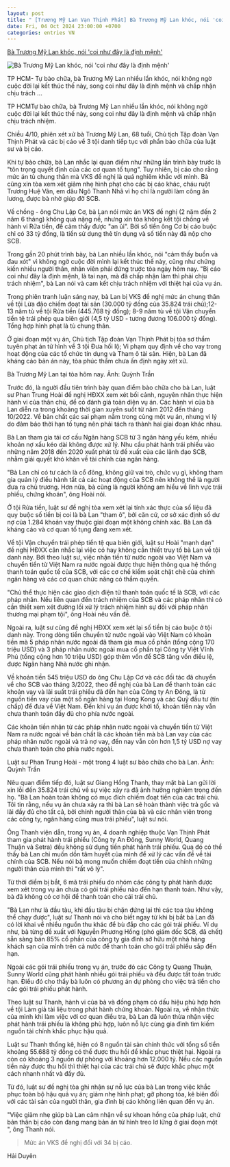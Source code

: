 ```yaml
---
layout: post
title: " [Trương Mỹ Lan Vạn Thịnh Phát] Bà Trương Mỹ Lan khóc, nói 'coi như đây là định mệnh'"
date: Fri, 04 Oct 2024 23:00:00 +0700
categories: entries VN
---
```

[Bà Trương Mỹ Lan khóc, nói 'coi như đây là định mệnh'](https://vnexpress.net/ba-truong-my-lan-khoc-noi-coi-nhu-day-la-dinh-menh-4800371.html)

![Bà Trương Mỹ Lan khóc, nói 'coi như đây là định mệnh'](https://i2-vnexpress.vnecdn.net/2024/10/04/truong-my-lan-ok-1-1728042468-5584-1728042537.jpg?w=1200&h=0&q=100&dpr=1&fit=crop&s=FuxdTKbPEoQEM8TYsNN8KA)

TP HCM- Tự bào chữa, bà Trương Mỹ Lan nhiều lần khóc, nói không ngờ cuộc đời lại kết thúc thế này, song coi như đây là định mệnh và chấp nhận chịu trách ...

TP HCMTự bào chữa, bà Trương Mỹ Lan nhiều lần khóc, nói không ngờ cuộc đời lại kết thúc thế này, song coi như đây là định mệnh và chấp nhận chịu trách nhiệm.

Chiều 4/10, phiên xét xử bà Trương Mỹ Lan, 68 tuổi, Chủ tịch Tập đoàn Vạn Thịnh Phát và các bị cáo về 3 tội danh tiếp tục với phần bào chữa của luật sư và bị cáo.

Khi tự bào chữa, bà Lan nhắc lại quan điểm như những lần trình bày trước là "tôn trọng quyết định của các cơ quan tố tụng". Tuy nhiên, bị cáo cho rằng mức án tù chung thân mà VKS đề nghị là quá nghiêm khắc với mình. Bà cũng xin tòa xem xét giảm nhẹ hình phạt cho các bị cáo khác, cháu ruột Trương Huệ Vân, em dâu Ngô Thanh Nhã vì họ chỉ là người làm công ăn lương, được bà nhờ giúp đỡ SCB.

Về chồng - ông Chu Lập Cơ, bà Lan nói mức án VKS đề nghị (2 năm đến 2 năm 6 tháng) không quá nặng nề, nhưng xin tòa không kết tội chồng về hành vi Rửa tiền, để cảm thấy được "an ủi". Bởi số tiền ông Cơ bị cáo buộc chỉ có 33 tỷ đồng, là tiền sử dụng thẻ tín dụng và số tiền này đã nộp cho SCB.

Trong gần 20 phút trình bày, bà Lan nhiều lần khóc, nói "cảm thấy buồn và đau xót" vì không ngờ cuộc đời mình lại kết thúc thế này, cũng như chứng kiến nhiều người thân, nhân viên phải đứng trước tòa ngày hôm nay. "Bị cáo coi như đây là định mệnh, là tai nạn, mà đã chấp nhận làm thì phải chịu trách nhiệm", bà Lan nói và cam kết chịu trách nhiệm với thiệt hại của vụ án.

Trong phiên tranh luận sáng nay, bà Lan bị VKS đề nghị mức án chung thân về tội Lừa đảo chiếm đoạt tài sản (30.000 tỷ đồng của 35.824 trái chủ);12-13 năm tù về tội Rửa tiền (445.768 tỷ đồng); 8-9 năm tù về tội Vận chuyển tiền tệ trái phép qua biên giới (4,5 tỷ USD - tương đương 106.000 tỷ đồng). Tổng hợp hình phạt là tù chung thân.

Ở giai đoạn một vụ án, Chủ tịch Tập đoàn Vạn Thịnh Phát bị tòa sơ thẩm tuyên phạt án tử hình về 3 tội Đưa hối lộ; Vi phạm quy định về cho vay trong hoạt động của các tổ chức tín dụng và Tham ô tài sản. Hiện, bà Lan đã kháng cáo bản án này, tòa phúc thẩm chưa ấn định ngày xét xử.

Bà Trương Mỹ Lan tại tòa hôm nay. Ảnh: Quỳnh Trần

Trước đó, là người đầu tiên trình bày quan điểm bào chữa cho bà Lan, luật sư Phan Trung Hoài đề nghị HĐXX xem xét bối cảnh, nguyên nhân thực hiện hành vi của thân chủ, để có đánh giá toàn diện vụ án. Các hành vi của bà Lan diễn ra trong khoảng thời gian xuyên suốt từ năm 2012 đến tháng 10/2022. Về bản chất các sai phạm nằm trong cùng một vụ án, nhưng vì lý do đảm bảo thời hạn tố tụng nên phải tách ra thành hai giai đoạn khác nhau.

Bà Lan tham gia tái cơ cấu Ngân hàng SCB từ 3 ngân hàng yếu kém, nhiều khoản nợ xấu kéo dài không được xử lý. Nhu cầu phát hành trái phiếu vào những năm 2018 đến 2020 xuất phát từ đề xuất của các lãnh đạo SCB, nhằm giải quyết khó khăn về tài chính của ngân hàng.

"Bà Lan chỉ có tư cách là cổ đông, không giữ vai trò, chức vụ gì, không tham gia quản lý điều hành tất cả các hoạt động của SCB nên không thể là người đưa ra chủ trương. Hơn nữa, bà cũng là người không am hiểu về lĩnh vực trái phiếu, chứng khoán", ông Hoài nói.

Ở tội Rửa tiền, luật sư đề nghị tòa xem xét lại tính xác thực của số liệu đã quy buộc số tiền bị coi là bà Lan "tham ô", bởi căn cứ, cơ sở xác định số dư nợ của 1.284 khoản vay thuộc giai đoạn một không chính xác. Bà Lan đã kháng cáo và cơ quan tố tụng đang xem xét.

Về tội Vận chuyển trái phép tiền tệ qua biên giới, luật sư Hoài "mạnh dạn" đề nghị HĐXX cân nhắc lại việc có hay không cần thiết truy tố bà Lan về tội danh này. Bởi theo luật sư, việc nhận tiền từ nước ngoài vào Việt Nam và chuyển tiền từ Việt Nam ra nước ngoài được thực hiện thông qua hệ thống thanh toán quốc tế của SCB, với các cơ chế kiểm soát chặt chẽ của chính ngân hàng và các cơ quan chức năng có thẩm quyền.

"Chủ thể thực hiện các giao dịch điện tử thanh toán quốc tế là SCB, với các pháp nhân. Nếu liên quan đến trách nhiệm của SCB và các pháp nhân thì có cần thiết xem xét đường lối xử lý trách nhiệm hình sự đối với pháp nhân thương mại phạm tội", ông Hoài nêu vấn đề.

Ngoài ra, luật sư cũng đề nghị HĐXX xem xét lại số tiền bị cáo buộc ở tội danh này. Trong dòng tiền chuyển từ nước ngoài vào Việt Nam có khoản tiền mà 5 pháp nhân nước ngoài đã tham gia mua cổ phần (tổng cộng 170 triệu USD) và 3 pháp nhân nước ngoài mua cổ phần tại Công ty Việt Vĩnh Phú (tổng cộng hơn 10 triệu USD) góp thêm vốn để SCB tăng vốn điều lệ, được Ngân hàng Nhà nước ghi nhận.

Về khoản tiền 545 triệu USD do ông Chu Lập Cơ và các đối tác đã chuyển về cho SCB vào tháng 3/2022, theo đề nghị của bà Lan để thanh toán các khoản vay và lãi suất trái phiếu đã đến hạn của Công ty An Đông, là từ nguồn tiền vay của một số ngân hàng tại Hong Kong và các Quỹ đầu tư (tín chấp) để đưa về Việt Nam. Đến khi vụ án được khởi tố, khoản tiền này vẫn chưa thanh toán đầy đủ cho phía nước ngoài.

Các khoản tiền nhận từ các pháp nhân nước ngoài và chuyển tiền từ Việt Nam ra nước ngoài về bản chất là các khoản tiền mà bà Lan vay của các pháp nhân nước ngoài và trả nợ vay, đến nay vẫn còn hơn 1,5 tỷ USD nợ vay chưa thanh toán cho phía nước ngoài.

Luật sư Phan Trung Hoài - một trong 4 luật sư bào chữa cho bà Lan. Ảnh: Quỳnh Trần

Nêu quan điểm tiếp đó, luật sư Giang Hồng Thanh, thay mặt bà Lan gửi lời xin lỗi đến 35.824 trái chủ về sự việc xảy ra đã ảnh hưởng nghiêm trọng đến họ. "Bà Lan hoàn toàn không có mục đích chiếm đoạt tiền của các trái chủ. Tôi tin rằng, nếu vụ án chưa xảy ra thì bà Lan sẽ hoàn thành việc trả gốc và lãi đầy đủ cho tất cả, bởi chính người thân của bà và các nhân viên trong các công ty, ngân hàng cũng mua trái phiếu", luật sư nói.

Ông Thanh viện dẫn, trong vụ án, 4 doanh nghiệp thuộc Vạn Thịnh Phát tham gia phát hành trái phiếu (Công ty An Đông, Sunny World, Quang Thuận và Setra) đều không sử dụng tiền phát hành trái phiếu. Qua đó có thể thấy bà Lan chỉ muốn dồn tâm huyết của mình để xử lý các vấn đề về tài chính của SCB. Nếu nói bà mong muốn chiếm đoạt tiền của chính những người thân của mình thì "rất vô lý".

Từ thời điểm bị bắt, 6 mã trái phiếu do nhóm các công ty phát hành được xem xét trong vụ án chưa có gói trái phiếu nào đến hạn thanh toán. Như vậy, bà đã không có cơ hội để thanh toán cho cái trái chủ.

"Bà Lan như là đầu tàu, khi đầu tàu bị chặn đứng lại thì các toa tàu không thể chạy được", luật sư Thanh nói và cho biết ngay từ khi bị bắt bà Lan đã có lời khai về nhiều nguồn thu khác để bù đắp cho các gói trái phiếu. Ví dụ như, bà từng đề xuất với Nguyễn Phương Hồng (phó giám đốc SCB, đã chết) sẵn sàng bán 85% cổ phần của công ty gia đình sở hữu một nhà hàng khách sạn của mình trên cả nước để thanh toán cho gói trái phiếu sắp đến hạn.

Ngoài các gói trái phiếu trong vụ án, trước đó các Công ty Quang Thuận, Sunny World cũng phát hành nhiều gói trái phiếu và đều được tất toán trước hạn. Điều đó cho thấy bà luôn có phương án dự phòng cho việc trả tiền cho các gói trái phiếu phát hành.

Theo luật sư Thanh, hành vi của bà và đồng phạm có dấu hiệu phù hợp hơn về tội Làm giả tài liệu trong phát hành chứng khoán. Ngoài ra, về nhận thức của mình khi làm việc với cơ quan điều tra, bà Lan đã luôn thừa nhận việc phát hành trái phiếu là không phù hợp, luôn nỗ lực cùng gia đình tìm kiếm nguồn tài chính khắc phục hậu quả.

Luật sư Thanh thống kê, hiện có 8 nguồn tài sản chính thức với tổng số tiền khoảng 55.688 tỷ đồng có thể được thu hồi để khắc phục thiệt hại. Ngoài ra còn có khoảng 3 nguồn dự phòng với khoảng hơn 12.000 tỷ. Nếu các nguồn tiền này được thu hồi thì thiệt hại của các trái chủ sẽ được khắc phục một cách nhanh nhất và đầy đủ.

Từ đó, luật sư đề nghị tòa ghi nhận sự nỗ lực của bà Lan trong việc khắc phục toàn bộ hậu quả vụ án; giảm nhẹ hình phạt; gỡ phong tỏa, kê biên đối với các tài sản của người thân, gia đình bị cáo không liên quan đến vụ án.

"Việc giảm nhẹ giúp bà Lan cảm nhận về sự khoan hồng của pháp luật, chứ bản thân bị cáo còn đang mang bản án tử hình treo lơ lửng ở giai đoạn một ", ông Thanh nói.

> Mức án VKS đề nghị đối với 34 bị cáo.

Hải Duyên

